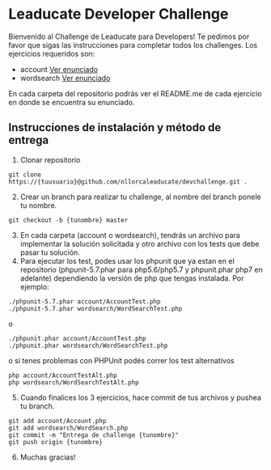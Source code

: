 # Leaducate Developer Challenge
Bienvenido al Challenge de Leaducate para Developers! Te pedimos por favor que sigas las instrucciones para completar todos los challenges. Los ejercicios requeridos son:

- account [Ver enunciado](account/)
- wordsearch [Ver enunciado](wordsearch/)

En cada carpeta del repositorio podrás ver el README.me de cada ejercicio en donde se encuentra su enunciado.

## Instrucciones de instalación y método de entrega

1. Clonar repositorio
```
git clone https://{tuusuario}@github.com/nllorcaleaducate/devchallenge.git .
```
2. Crear un branch para realizar tu challenge, al nombre del branch ponele tu nombre.
```
git checkout -b {tunombre} master
```
3. En cada carpeta (account o wordsearch), tendrás un archivo para implementar la solución solicitada y otro archivo con los tests que debe pasar tu solución.
4. Para ejecutar los test, podes usar los phpunit que ya estan en el repositorio (phpunit-5.7.phar para php5.6/php5.7 y phpunit.phar php7 en adelante) dependiendo la versión de php que tengas instalada. Por ejemplo:
```
./phpunit-5.7.phar account/AccountTest.php
./phpunit-5.7.phar wordsearch/WordSearchTest.php
```
o
```
./phpunit.phar account/AccountTest.php
./phpunit.phar wordsearch/WordSearchTest.php
```
o si tenes problemas con PHPUnit podés correr los test alternativos
```
php account/AccountTestAlt.php
php wordsearch/WordSearchTestAlt.php
```

5. Cuando finalices los 3 ejercicios, hace commit de tus archivos y pushea tu branch.
```
git add account/Account.php
git add wordsearch/WordSearch.php
git commit -m "Entrega de challenge {tunombre}"
git push origin {tunombre}
``` 
6. Muchas gracias!


